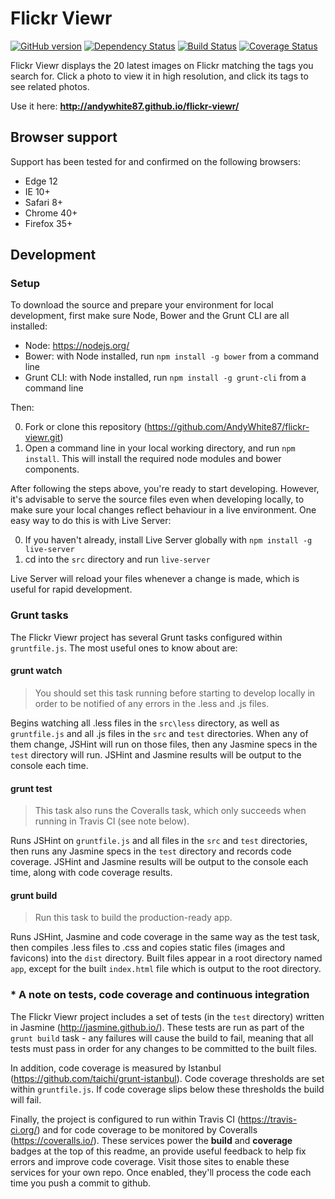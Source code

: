 # Flickr Viewr

[![GitHub version](https://badge.fury.io/gh/AndyWhite87%2Fflickr-viewr.svg)](http://badge.fury.io/gh/AndyWhite87%2Fflickr-viewr)
[![Dependency Status](https://david-dm.org/AndyWhite87/flickr-viewr/dev-status.svg)](https://david-dm.org/AndyWhite87/flickr-viewr#info=devDependencies)
[![Build Status](https://travis-ci.org/AndyWhite87/flickr-viewr.svg?branch=master)](https://travis-ci.org/AndyWhite87/flickr-viewr)
[![Coverage Status](https://coveralls.io/repos/AndyWhite87/flickr-viewr/badge.svg?branch=master&service=github)](https://coveralls.io/github/AndyWhite87/flickr-viewr?branch=master)

Flickr Viewr displays the 20 latest images on Flickr matching the tags you search for. Click a photo to view it in high resolution, and click its tags to see related photos.

Use it here: **http://andywhite87.github.io/flickr-viewr/**

## Browser support

Support has been tested for and confirmed on the following browsers:

- Edge 12
- IE 10+
- Safari 8+
- Chrome 40+
- Firefox 35+

## Development

### Setup

To download the source and prepare your environment for local development, first make sure Node, Bower and the Grunt CLI are all installed:

- Node: https://nodejs.org/
- Bower: with Node installed, run `npm install -g bower` from a command line
- Grunt CLI: with Node installed, run `npm install -g grunt-cli` from a command line

Then:

0. Fork or clone this repository (https://github.com/AndyWhite87/flickr-viewr.git)
0. Open a command line in your local working directory, and run `npm install`. This will install the required node modules and bower components.

After following the steps above, you're ready to start developing. However, it's advisable to serve the source files even when developing locally, to make sure your local changes reflect behaviour in a live environment. One easy way to do this is with Live Server:

0. If you haven't already, install Live Server globally with `npm install -g live-server`
0. cd into the `src` directory and run `live-server`

Live Server will reload your files whenever a change is made, which is useful for rapid development.

### Grunt tasks

The Flickr Viewr project has several Grunt tasks configured within `gruntfile.js`. The most useful ones to know about are:

#### grunt watch

> You should set this task running before starting to develop locally in order to be notified of any errors in the .less and .js files.

Begins watching all .less files in the `src\less` directory, as well as `gruntfile.js` and all .js files in the `src` and `test` directories. When any of them change, JSHint will run on those files, then any Jasmine specs in the `test` directory will run. JSHint and Jasmine results will be output to the console each time.

#### grunt test

> This task also runs the Coveralls task, which only succeeds when running in Travis CI (see note below).

Runs JSHint on `gruntfile.js` and all files in the `src` and `test` directories, then runs any Jasmine specs in the `test` directory and records code coverage. JSHint and Jasmine results will be output to the console each time, along with code coverage results.

#### grunt build

> Run this task to build the production-ready app.

Runs JSHint, Jasmine and code coverage in the same way as the test task, then compiles .less files to .css and copies static files (images and favicons) into the `dist` directory. Built files appear in a root directory named `app`, except for the built `index.html` file which is output to the root directory.

### * A note on tests, code coverage and continuous integration

The Flickr Viewr project includes a set of tests (in the `test` directory) written in Jasmine (http://jasmine.github.io/). These tests are run as part of the `grunt build` task - any failures will cause the build to fail, meaning that all tests must pass in order for any changes to be committed to the built files.

In addition, code coverage is measured by Istanbul (https://github.com/taichi/grunt-istanbul). Code coverage thresholds are set within `gruntfile.js`. If code coverage slips below these thresholds the build will fail.

Finally, the project is configured to run within Travis CI (https://travis-ci.org/) and for code coverage to be monitored by Coveralls (https://coveralls.io/). These services power the **build** and **coverage** badges at the top of this readme, an provide useful feedback to help fix errors and improve code coverage. Visit those sites to enable these services for your own repo. Once enabled, they'll process the code each time you push a commit to github.

